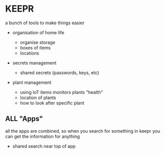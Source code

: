 # KEEPR

a bunch of tools to make things easier

- organisation of home life

  - organise storage
  - boxes of items
  - locations

- secrets management

  - shared secrets (passwords, keys, etc)

- plant management
  - using IoT items monitors plants "health"
  - location of plants
  - how to look after specific plant

## ALL "Apps"

all the apps are combined, so when you search for something in keepr you can get the information for anything

- shared search near top of app
